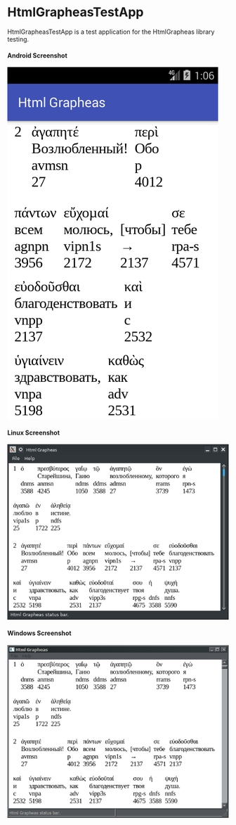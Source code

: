 # HtmlGrapheasTestApp

HtmlGrapheasTestApp is a test application for the HtmlGrapheas library testing.

#### Android Screenshot
![Android Screenshot](/docs/screenshots/HtmlGrapheas-Android.png)

#### Linux Screenshot
![Linux Screenshot](/docs/screenshots/HtmlGrapheas-Linux.png)

#### Windows Screenshot
![Windows Screenshot](/docs/screenshots/HtmlGrapheas-Windows.png)
